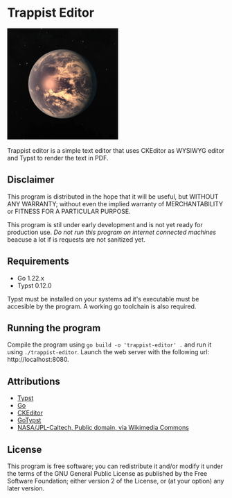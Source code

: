 # Trappist Editor

![Trappist Editor](icon.png)

Trappist editor is a simple text editor that uses CKEditor as WYSIWYG editor and Typst to render the text in PDF.

## Disclaimer

This program is distributed in the hope that it will be useful, but WITHOUT ANY WARRANTY; without even the implied 
warranty of MERCHANTABILITY or FITNESS FOR A PARTICULAR PURPOSE. 

This program is stil under early development and is not yet ready for production use. *Do not run this program on internet 
connected machines* beacuse a lot if is requests are not sanitized yet.

## Requirements

- Go 1.22.x
- Typst 0.12.0

Typst must be installed on your systems ad it's executable must be accesible by the program. A working go toolchain is also required.

## Running the program

Compile the program using `go build -o 'trappist-editor' .` and run it using `./trappist-editor`. 
Launch the web server with the following url: http://localhost:8080.

## Attributions

- [Typst](https://github.com/typst/typst)
- [Go](https://go.dev/)
- [CKEditor](https://ckeditor.com/)
- [GoTypst](https://github.com/typst/gotypst)
- [NASA/JPL-Caltech, Public domain, via Wikimedia Commons](https://commons.wikimedia.org/wiki/File:Trappist-1_system_with_planets_and_moons.png)

## License

This program is free software; you can redistribute it and/or modify
it under the terms of the GNU General Public License as published by
the Free Software Foundation; either version 2 of the License, or
(at your option) any later version.


